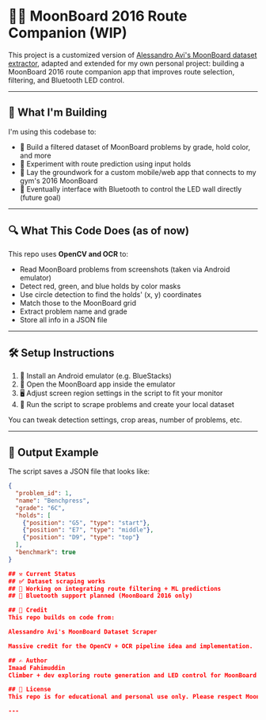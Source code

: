 # 🧗‍♂️ MoonBoard 2016 Route Companion (WIP)

This project is a customized version of [Alessandro Avi's MoonBoard dataset extractor](https://github.com/AlessandroAvi/Moonboard_Dataset), adapted and extended for my own personal project: building a MoonBoard 2016 route companion app that improves route selection, filtering, and Bluetooth LED control.

---

## 🚀 What I'm Building

I'm using this codebase to:
- 🧠 Build a filtered dataset of MoonBoard problems by grade, hold color, and more
- 🤖 Experiment with route prediction using input holds
- 📱 Lay the groundwork for a custom mobile/web app that connects to my gym's 2016 MoonBoard
- 🔗 Eventually interface with Bluetooth to control the LED wall directly (future goal)

---

## 🔍 What This Code Does (as of now)

This repo uses **OpenCV and OCR** to:
- Read MoonBoard problems from screenshots (taken via Android emulator)
- Detect red, green, and blue holds by color masks
- Use circle detection to find the holds' (x, y) coordinates
- Match those to the MoonBoard grid
- Extract problem name and grade
- Store all info in a JSON file

---

## 🛠️ Setup Instructions

1. 📲 Install an Android emulator (e.g. BlueStacks)
2. 🧱 Open the MoonBoard app inside the emulator
3. 🖥️ Adjust screen region settings in the script to fit your monitor
4. 🎯 Run the script to scrape problems and create your local dataset

You can tweak detection settings, crop areas, number of problems, etc.

---

## 📁 Output Example

The script saves a JSON file that looks like:

```json
{
  "problem_id": 1,
  "name": "Benchpress",
  "grade": "6C",
  "holds": [
    {"position": "G5", "type": "start"},
    {"position": "E7", "type": "middle"},
    {"position": "D9", "type": "top"}
  ],
  "benchmark": true
}

## ⚒️ Current Status
## ✅ Dataset scraping works
## 🔄 Working on integrating route filtering + ML predictions
## 📡 Bluetooth support planned (MoonBoard 2016 only)

## 🙏 Credit
This repo builds on code from:

Alessandro Avi's MoonBoard Dataset Scraper

Massive credit for the OpenCV + OCR pipeline idea and implementation.

## ✍️ Author
Imaad Fahimuddin
Climber + dev exploring route generation and LED control for MoonBoard 2016 setups.

## 📝 License
This repo is for educational and personal use only. Please respect MoonBoard’s original data restrictions.

---